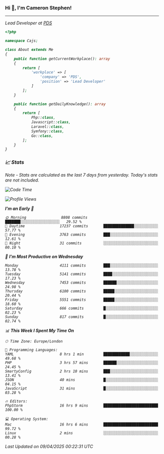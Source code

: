 ### Hi 👋, I'm Cameron Stephen!
<hr>
<p><em>Lead Developer at <a href="https://prindatasolutions.co.uk">PDS</a></p>


```php
<?php

namespace Cajs;

class About extends Me
{
    public function getCurrentWorkplace(): array
    {
        return [
            'workplace' => [
                'company' => 'PDS',
                'position' => 'Lead Developer'
            ]
        ];
    }

    public function getDailyKnowledge(): array
    {
        return [
            Php::class,
            Javascript::class,
            Laravel::class,
            Symfony::class,
            Go::class,
        ];
    }
}
```

### 📈 Stats
<p><em>Note - Stats are calculated as the last 7 days from yesterday. Today's stats are not included.</em></p>


<!--START_SECTION:waka-->
![Code Time](http://img.shields.io/badge/Code%20Time-4%2C448%20hrs%2050%20mins-blue)

![Profile Views](http://img.shields.io/badge/Profile%20Views-0-blue)

**I'm an Early 🐤** 

```text
🌞 Morning                8808 commits        ███████░░░░░░░░░░░░░░░░░░   29.52 % 
🌆 Daytime                17237 commits       ██████████████░░░░░░░░░░░   57.77 % 
🌃 Evening                3763 commits        ███░░░░░░░░░░░░░░░░░░░░░░   12.61 % 
🌙 Night                  31 commits          ░░░░░░░░░░░░░░░░░░░░░░░░░   00.10 % 
```
📅 **I'm Most Productive on Wednesday** 

```text
Monday                   4111 commits        ███░░░░░░░░░░░░░░░░░░░░░░   13.78 % 
Tuesday                  5141 commits        ████░░░░░░░░░░░░░░░░░░░░░   17.23 % 
Wednesday                7453 commits        ██████░░░░░░░░░░░░░░░░░░░   24.98 % 
Thursday                 6100 commits        █████░░░░░░░░░░░░░░░░░░░░   20.44 % 
Friday                   5551 commits        █████░░░░░░░░░░░░░░░░░░░░   18.60 % 
Saturday                 666 commits         █░░░░░░░░░░░░░░░░░░░░░░░░   02.23 % 
Sunday                   817 commits         █░░░░░░░░░░░░░░░░░░░░░░░░   02.74 % 
```


📊 **This Week I Spent My Time On** 

```text
🕑︎ Time Zone: Europe/London

💬 Programming Languages: 
YAML                     8 hrs 1 min         ████████████░░░░░░░░░░░░░   49.68 % 
PHP                      3 hrs 57 mins       ██████░░░░░░░░░░░░░░░░░░░   24.45 % 
SmartyConfig             2 hrs 10 mins       ███░░░░░░░░░░░░░░░░░░░░░░   13.41 % 
JSON                     40 mins             █░░░░░░░░░░░░░░░░░░░░░░░░   04.15 % 
JavaScript               31 mins             █░░░░░░░░░░░░░░░░░░░░░░░░   03.28 % 

🔥 Editors: 
PhpStorm                 16 hrs 9 mins       █████████████████████████   100.00 % 

💻 Operating System: 
Mac                      16 hrs 6 mins       █████████████████████████   99.72 % 
Linux                    2 mins              ░░░░░░░░░░░░░░░░░░░░░░░░░   00.28 % 
```


 Last Updated on 09/04/2025 00:22:31 UTC
<!--END_SECTION:waka-->
